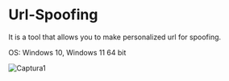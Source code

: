 # Url-Spoofing
It is a tool that allows you to make personalized url for spoofing.

OS: Windows 10, Windows 11 64 bit

![Captura1](https://user-images.githubusercontent.com/104674473/168497495-4f8cad67-12bb-4c01-b20e-5d5b2264feb6.PNG)
